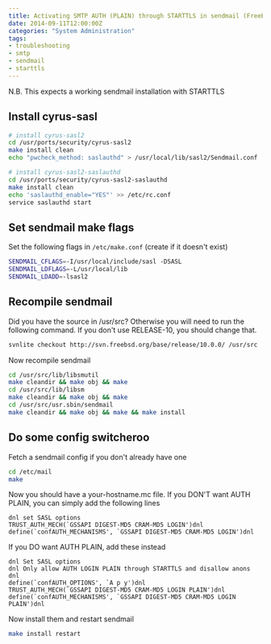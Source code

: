 ```yaml
---
title: Activating SMTP AUTH (PLAIN) through STARTTLS in sendmail (FreeBSD)
date: 2014-09-11T12:00:00Z
categories: "System Administration"
tags:
- troubleshooting
- smtp
- sendmail
- starttls
---
```

N.B. This expects a working sendmail installation with STARTTLS  

## Install cyrus-sasl
```bash
# install cyrus-sasl2
cd /usr/ports/security/cyrus-sasl2
make install clean
echo "pwcheck_method: saslauthd" > /usr/local/lib/sasl2/Sendmail.conf

# install cyrus-sasl2-saslauthd
cd /usr/ports/security/cyrus-sasl2-saslauthd
make install clean
echo 'saslauthd_enable="YES"' >> /etc/rc.conf
service saslauthd start
```

## Set sendmail make flags
Set the following flags in `/etc/make.conf` (create if it doesn't exist)
```bash
SENDMAIL_CFLAGS=-I/usr/local/include/sasl -DSASL
SENDMAIL_LDFLAGS=-L/usr/local/lib
SENDMAIL_LDADD=-lsasl2
```

## Recompile sendmail
Did you have the source in /usr/src? Otherwise you will need to run
the following command. If you don't use RELEASE-10, you should change that.
```bash
svnlite checkout http://svn.freebsd.org/base/release/10.0.0/ /usr/src
```

Now recompile sendmail
```bash
cd /usr/src/lib/libsmutil
make cleandir && make obj && make
cd /usr/src/lib/libsm
make cleandir && make obj && make
cd /usr/src/usr.sbin/sendmail
make cleandir && make obj && make && make install
```
## Do some config switcheroo
Fetch a sendmail config if you don't already have one
```bash
cd /etc/mail
make
```

Now you should have a your-hostname.mc file. If you DON'T want AUTH PLAIN,
you can simply add the following lines

```
dnl set SASL options
TRUST_AUTH_MECH(`GSSAPI DIGEST-MD5 CRAM-MD5 LOGIN')dnl
define(`confAUTH_MECHANISMS', `GSSAPI DIGEST-MD5 CRAM-MD5 LOGIN')dnl
```

If you DO want AUTH PLAIN, add these instead
```
dnl Set SASL options
dnl Only allow AUTH LOGIN PLAIN through STARTTLS and disallow anons
dnl
define(`confAUTH_OPTIONS', `A p y')dnl
TRUST_AUTH_MECH(`GSSAPI DIGEST-MD5 CRAM-MD5 LOGIN PLAIN')dnl
define(`confAUTH_MECHANISMS', `GSSAPI DIGEST-MD5 CRAM-MD5 LOGIN PLAIN')dnl
```

Now install them and restart sendmail
```bash
make install restart
```
